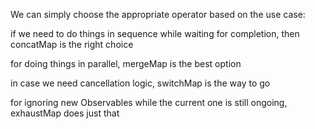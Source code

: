 We can simply choose the appropriate operator based on the use case:

if we need to do things in sequence while waiting for completion, then concatMap is the right choice

for doing things in parallel, mergeMap is the best option

in case we need cancellation logic, switchMap is the way to go

for ignoring new Observables while the current one is still ongoing, exhaustMap does just that
